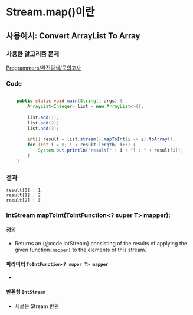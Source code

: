 # Stream.map()이란

## 사용예시: Convert ArrayList To Array
### 사용한 알고리즘 문제
<p>
	
[Programmers/완전탐색/모의고사](https://github.com/JuhyeokLee97/AlgorithmStudy/blob/main/Programmers/%EC%99%84%EC%A0%84%ED%83%90%EC%83%89/%5B2%5D%20%EB%AA%A8%EC%9D%98%EA%B3%A0%EC%82%AC.md)
	</p>
### Code
``` java

	public static void main(String[] args) {
		ArrayList<Integer> list = new ArrayList<>();
		
		list.add(1);
		list.add(2);
		list.add(3);
		
		int[] result = list.stream().mapToInt(i -> i).toArray();
		for (int i = 0; i < result.length; i++) {
			System.out.println("result[" + i + "] : " + result[i]);
		}
	}
```

### 결과
```
result[0] : 1
result[1] : 2
result[2] : 3
```

### IntStream mapToInt(ToIntFunction<? super T> mapper);
#### 정의
- Returns an {@code IntStream} consisting of the results of applying the given function``(mapper)`` to the elements of this stream.
#### 파라미터 ``ToIntFunction<? super T> mapper``
- 
#### 반환형 ``IntStream``
- 새로운 Stream 반환
